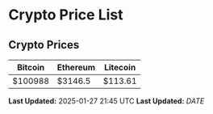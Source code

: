 # Crypto Price List

## Crypto Prices
| Bitcoin | Ethereum | Litecoin |
| ------- | -------- | -------- |
| $100988 | $3146.5 | $113.61 |
**Last Updated:** 2025-01-27 21:45 UTC
**Last Updated:** $DATE$
